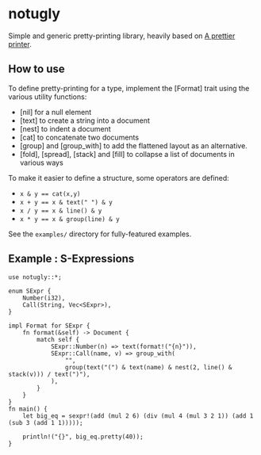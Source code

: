 notugly
=============

Simple and generic pretty-printing library, heavily based on
[A prettier printer](https://homepages.inf.ed.ac.uk/wadler/papers/prettier/prettier.pdf).

## How to use

To define pretty-printing for a type, implement the [Format] trait using the various utility functions:
- [nil] for a null element
- [text] to create a string into a document
- [nest] to indent a document
- [cat] to concatenate two documents
- [group] and [group_with] to add the flattened layout as an alternative.
- [fold], [spread], [stack] and [fill] to collapse a list of documents in various ways


To make it easier to define a structure, some operators are defined:
- `x & y == cat(x,y)`
- `x + y == x & text(" ") & y`
- `x / y == x & line() & y`
- `x * y == x & group(line) & y`

See the `examples/` directory for fully-featured examples.

## Example : S-Expressions

```
use notugly::*;

enum SExpr {
    Number(i32),
    Call(String, Vec<SExpr>),
}

impl Format for SExpr {
    fn format(&self) -> Document {
        match self {
            SExpr::Number(n) => text(format!("{n}")),
            SExpr::Call(name, v) => group_with(
                "",
                group(text("(") & text(name) & nest(2, line() & stack(v))) / text(")"),
            ),
        }
    }
}
fn main() {
    let big_eq = sexpr!(add (mul 2 6) (div (mul 4 (mul 3 2 1)) (add 1 (sub 3 (add 1 1)))));

    println!("{}", big_eq.pretty(40));
}
 ```